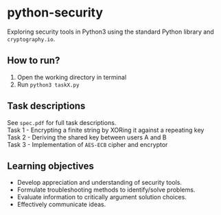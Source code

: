 # python-security
Exploring security tools in Python3 using the standard Python library and `cryptography.io`.

## How to run?
1. Open the working directory in terminal
2. Run `python3 taskX.py`

## Task descriptions
See `spec.pdf` for full task descriptions.</br>
Task 1 - Encrypting a finite string by XORing it against a repeating key</br>
Task 2 - Deriving the shared key between users A and B</br>
Task 3 - Implementation of `AES-ECB` cipher and encryptor</br>

## Learning objectives
- Develop appreciation and understanding of security tools.
- Formulate troubleshooting methods to identify/solve problems.
- Evaluate information to critically argument solution choices.
- Effectively communicate ideas.
